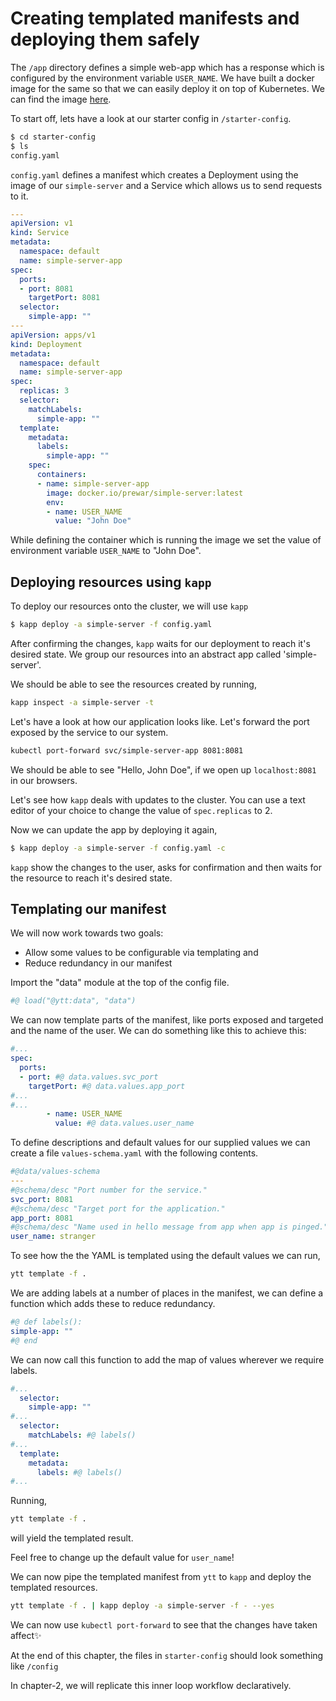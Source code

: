 # Creating templated manifests and deploying them safely

The `/app` directory defines a simple web-app which has a response which is configured by the environment variable `USER_NAME`. We have built a docker image for the same so that we can easily deploy it on top of Kubernetes.
We can find the image [here](https://hub.docker.com/r/prewar/simple-server/).

To start off, lets have a look at our starter config in `/starter-config`.
```bash
$ cd starter-config
$ ls
config.yaml
```

`config.yaml` defines a manifest which creates a Deployment using the image of our `simple-server` and a Service which allows us to send requests to it.

```yaml
---
apiVersion: v1
kind: Service
metadata:
  namespace: default
  name: simple-server-app
spec:
  ports:
  - port: 8081
    targetPort: 8081
  selector:
    simple-app: ""
---
apiVersion: apps/v1
kind: Deployment
metadata:
  namespace: default
  name: simple-server-app
spec:
  replicas: 3
  selector:
    matchLabels:
      simple-app: ""
  template:
    metadata:
      labels:
        simple-app: ""
    spec:
      containers:
      - name: simple-server-app
        image: docker.io/prewar/simple-server:latest
        env:
        - name: USER_NAME
          value: "John Doe"

```
While defining the container which is running the image we set the value of environment variable `USER_NAME` to "John Doe".

## Deploying resources using `kapp`
To deploy our resources onto the cluster, we will use `kapp`
```bash
$ kapp deploy -a simple-server -f config.yaml
```
After confirming the changes, `kapp` waits for our deployment to reach it's desired state. We group our resources into an abstract app called 'simple-server'.

We should be able to see the resources created by running,
```bash
kapp inspect -a simple-server -t
```

Let's have a look at how our application looks like. Let's forward the port exposed by the service to our system.
```bash
kubectl port-forward svc/simple-server-app 8081:8081
```

We should be able to see "Hello, John Doe", if we open up `localhost:8081` in our browsers.

Let's see how `kapp` deals with updates to the cluster. You can use a text editor of your choice to change the value of `spec.replicas` to 2.

Now we can update the app by deploying it again,
```bash
$ kapp deploy -a simple-server -f config.yaml -c
```
`kapp` show the changes to the user, asks for confirmation and then waits for the resource to reach it's desired state.

## Templating our manifest
We will now work towards two goals:
- Allow some values to be configurable via templating and 
- Reduce redundancy in our manifest

Import the "data" module at the top of the config file.
```yaml
#@ load("@ytt:data", "data")
```

We can now template parts of the manifest, like ports exposed and targeted and the name of the user. We can do something like this to achieve this:
```yaml
#...
spec:
  ports:
  - port: #@ data.values.svc_port
    targetPort: #@ data.values.app_port
#...
#...
        - name: USER_NAME
          value: #@ data.values.user_name
```

To define descriptions and default values for our supplied values we can create a file `values-schema.yaml` with the following contents.

```yaml
#@data/values-schema
---
#@schema/desc "Port number for the service."
svc_port: 8081
#@schema/desc "Target port for the application."
app_port: 8081
#@schema/desc "Name used in hello message from app when app is pinged."
user_name: stranger
```
To see how the the YAML is templated using the default values we can run,
```bash
ytt template -f .
```

We are adding labels at a number of places in the manifest, we can define a function which adds these to reduce redundancy.
```yaml
#@ def labels():
simple-app: ""
#@ end
```
We can now call this function to add the map of values wherever we require labels.
```yaml
#...
  selector:
    simple-app: ""
#...
  selector:
    matchLabels: #@ labels()
#...
  template:
    metadata:
      labels: #@ labels()
#...
```

Running,
```bash
ytt template -f .
```
will yield the templated result.

Feel free to change up the default value for `user_name`!

We can now pipe the templated manifest from `ytt` to `kapp` and deploy the templated resources.

```bash
ytt template -f . | kapp deploy -a simple-server -f - --yes
```

We can now use `kubectl port-forward` to see that the changes have taken affect✨

At the end of this chapter, the files in `starter-config` should look something like `/config`

In chapter-2, we will replicate this inner loop workflow declaratively.
